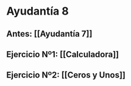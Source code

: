 # Ayudantía 8
## Antes: [[Ayudantía 7]]
## Ejercicio Nº1: [[Calculadora]]
## Ejercicio Nº2: [[Ceros y Unos]]